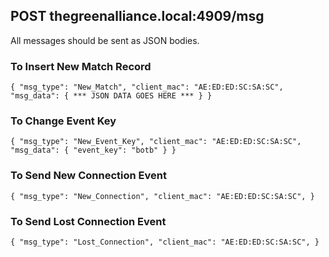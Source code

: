 ## POST thegreenalliance.local:4909/msg
All messages should be sent as JSON bodies.

### To Insert New Match Record
`{
	"msg_type": "New_Match",
	"client_mac": "AE:ED:ED:SC:SA:SC",
	"msg_data": {
		*** JSON DATA GOES HERE ***
	}
}`

### To Change Event Key
`{
	"msg_type": "New_Event_Key",
	"client_mac": "AE:ED:ED:SC:SA:SC",
	"msg_data": {
		"event_key": "botb"
	}
}`

### To Send New Connection Event
`{
	"msg_type": "New_Connection",
	"client_mac": "AE:ED:ED:SC:SA:SC",
}`

### To Send Lost Connection Event
`{
	"msg_type": "Lost_Connection",
	"client_mac": "AE:ED:ED:SC:SA:SC",
}`